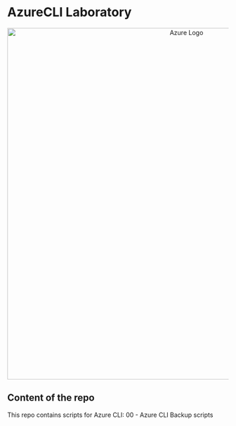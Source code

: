 # AzureCLI Laboratory
<p align="center">
  <img
      alt="Azure Logo"
      src="https://crgroup.com/wp-content/uploads/azure-logo.png"
      width="800"
  />
</p>

## Content of the repo
This repo contains scripts for Azure CLI:
00 - Azure CLI Backup scripts
